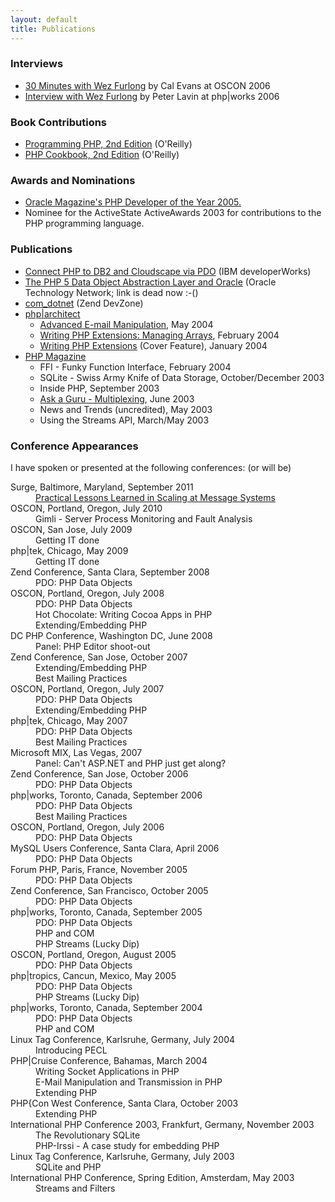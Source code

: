 ```yaml
---
layout: default
title: Publications
---
```


<div class="publist">

<h3>Interviews</h3>

<ul>
  <li><a href="http://devzone.zend.com/707/30-minutes-with-wez-furlong/">30 Minutes with Wez Furlong</a> by Cal Evans at OSCON 2006</li>
  <li><a href="http://softcoded.com/articles/wz.php">Interview with Wez Furlong</a> by Peter Lavin at php|works 2006</li>
</ul>

<h3>Book Contributions</h3>

<ul>
  <li><a href="http://oreilly.com/catalog/progphp2/">Programming PHP, 2nd Edition</a> (O'Reilly)</li>
  <li><a href="http://oreilly.com/catalog/phpckbk2/">PHP Cookbook, 2nd Edition</a> (O'Reilly)</li>
</ul>

<h3>Awards and Nominations</h3>

<ul>
  <li><a
    href="/blog/2005/nov/oracles-php-developer-of-the-year-2005/">Oracle Magazine's PHP Developer of the Year 2005.</a></li>
  <li>Nominee for the ActiveState ActiveAwards 2003 for contributions to the PHP programming language.</li>
</ul>

<h3>Publications</h3>

<ul>
  <li><a
    href="http://www.ibm.com/developerworks/data/library/techarticle/dm-0505furlong/index.html">Connect PHP to DB2 and Cloudscape via PDO</a> (IBM developerWorks)</li>
  <li><a href="http://www.oracle.com/technology/pub/articles/php_experts/otn_pdo_oracle5.html">The PHP 5 Data Object Abstraction Layer and Oracle</a> (Oracle Technology Network; link is dead now :-()</li>
  <li><a href="http://devzone.zend.com/article/762-Com_dotnet">com_dotnet</a> (Zend DevZone)</li>
  <li><a href="http://phparch.com/">php|architect</a>
    <ul>
      <li><a href="http://phparch.com/issue.php?mid=30">Advanced E-mail Manipulation</a>, May 2004</li>
      <li><a href="http://phparch.com/issue.php?mid=24">Writing PHP Extensions: Managing Arrays</a>, February 2004</li>
      <li><a href="http://phparch.com/issue.php?mid=22">Writing PHP Extensions</a> (Cover Feature), January 2004</li>
    </ul>
  </li>
  <li><a href="http://phpmag.net/">PHP Magazine</a>
    <ul>
      <li>FFI - Funky Function Interface, February 2004</li>
      <li>SQLite - Swiss Army Knife of Data Storage, October/December 2003</li>
      <li>Inside PHP, September 2003</li>
      <li><a href="/blog/2005/may/guru-multiplexing">Ask a Guru - Multiplexing</a>, June 2003</li>
      <li>News and Trends (uncredited), May 2003</li>
      <li>Using the Streams API, March/May 2003</li>
    </ul>
  </li>
</ul>

<h3>Conference Appearances</h3>

<p>
  I have spoken or presented at the following conferences: (or will be)
</p>

<dl class="conferences">
  <dt>Surge, Baltimore, Maryland, September 2011</dt>
  <dd><a
    href="http://omniti.com/surge/2011/speakers/wez-furlong">Practical
    Lessons Learned in Scaling at Message Systems</a></dd>

  <dt>OSCON, Portland, Oregon, July 2010</dt>
  <dd>Gimli - Server Process Monitoring and Fault Analysis</dd>

  <dt>OSCON, San Jose, July 2009</dt>
  <dd>Getting IT done</dd>

  <dt>php|tek, Chicago, May 2009</dt>
  <dd>Getting IT done</dd>

  <dt>Zend Conference, Santa Clara, September 2008</dt>
  <dd>PDO: PHP Data Objects</dd>

  <dt>OSCON, Portland, Oregon, July 2008</dt>
  <dd>PDO: PHP Data Objects</dd>
  <dd>Hot Chocolate: Writing Cocoa Apps in PHP</dd>
  <dd>Extending/Embedding PHP</dd>

  <dt>DC PHP Conference, Washington DC, June 2008</dt>
  <dd>Panel: PHP Editor shoot-out</dd>

  <dt>Zend Conference, San Jose, October 2007</dt>
  <dd>Extending/Embedding PHP</dd>
  <dd>Best Mailing Practices</dd>
  
  <dt>OSCON, Portland, Oregon, July 2007</dt>
  <dd>PDO: PHP Data Objects</dd>
  <dd>Extending/Embedding PHP</dd>

  <dt>php|tek, Chicago, May 2007</dt>
  <dd>PDO: PHP Data Objects</dd>
  <dd>Best Mailing Practices</dd>

  <dt>Microsoft MIX, Las Vegas, 2007</dt>
  <dd>Panel: Can't ASP.NET and PHP just get along?</dd>

  <dt>Zend Conference, San Jose, October 2006</dt>
  <dd>PDO: PHP Data Objects</dd>

  <dt>php|works, Toronto, Canada, September 2006</dt>
  <dd>PDO: PHP Data Objects</dd>
  <dd>Best Mailing Practices</dd>

  <dt>OSCON, Portland, Oregon, July 2006</dt>
  <dd>PDO: PHP Data Objects</dd>

  <dt>MySQL Users Conference, Santa Clara, April 2006</dt>
  <dd>PDO: PHP Data Objects</dd>

  <dt>Forum PHP, Paris, France, November 2005</dt>
  <dd>PDO: PHP Data Objects</dd>

  <dt>Zend Conference, San Francisco, October 2005</dt>
  <dd>PDO: PHP Data Objects</dd>

  <dt>php|works, Toronto, Canada, September 2005</dt>
  <dd>PDO: PHP Data Objects</dd>
  <dd>PHP and COM</dd>
  <dd>PHP Streams (Lucky Dip)</dd>

  <dt>OSCON, Portland, Oregon, August 2005</dt>
  <dd>PDO: PHP Data Objects</dd>

  <dt>php|tropics, Cancun, Mexico, May 2005</dt>
  <dd>PDO: PHP Data Objects</dd>
  <dd>PHP Streams (Lucky Dip)</dd>

  <dt>php|works, Toronto, Canada, September 2004</dt>
  <dd>PDO: PHP Data Objects</dd>
  <dd>PHP and COM</dd>

  <dt>Linux Tag Conference, Karlsruhe, Germany, July 2004</dt>
  <dd>Introducing PECL</dd>

  <dt>PHP|Cruise Conference, Bahamas, March 2004</dt>
  <dd>Writing Socket Applications in PHP</dd>
  <dd>E-Mail Manipulation and Transmission in PHP</dd>
  <dd>Extending PHP</dd>

  <dt>PHP{Con West Conference, Santa Clara, October 2003</dt>
  <dd>Extending PHP</dd>

  <dt>International PHP Conference 2003, Frankfurt, Germany, November 2003</dt>
  <dd>The Revolutionary SQLite</dd>
  <dd>PHP-Irssi - A case study for embedding PHP</dd>

  <dt>Linux Tag Conference, Karlsruhe, Germany, July 2003</dt>
  <dd>SQLite and PHP</dd>

  <dt>International PHP Conference, Spring Edition, Amsterdam, May 2003</dt>
  <dd>Streams and Filters</dd>
</dl>

</div>
